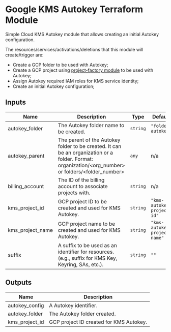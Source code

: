 # Google KMS Autokey Terraform Module

Simple Cloud KMS Autokey module that allows creating an initial Autokey configuration.

The resources/services/activations/deletions that this module will create/trigger are:

- Create a GCP folder to be used with Autokey;
- Create a GCP project using [project-factory module](https://github.com/terraform-google-modules/terraform-google-project-factory) to be used with Autokey;
- Assign Autokey required IAM roles for KMS service identity;
- Create an initial Autokey configuration;

<!-- BEGINNING OF PRE-COMMIT-TERRAFORM DOCS HOOK -->
## Inputs

| Name | Description | Type | Default | Required |
|------|-------------|------|---------|:--------:|
| autokey\_folder | The Autokey folder name to be created. | `string` | `"folder-autokey"` | no |
| autokey\_parent | The parent of the Autokey folder to be created. It can be an organization or a folder. Format: organization/<org\_number> or folders/<folder\_number> | `any` | n/a | yes |
| billing\_account | The ID of the billing account to associate projects with. | `string` | n/a | yes |
| kms\_project\_id | GCP project ID to be created and used for KMS Autokey. | `string` | `"kms-autokey-project-id"` | no |
| kms\_project\_name | GCP project name to be created and used for KMS Autokey. | `string` | `"kms-autokey-project-name"` | no |
| suffix | A suffix to be used as an identifier for resources. (e.g., suffix for KMS Key, Keyring, SAs, etc.). | `string` | `""` | no |

## Outputs

| Name | Description |
|------|-------------|
| autokey\_config | A Autokey identifier. |
| autokey\_folder | The Autokey folder created. |
| kms\_project\_id | GCP project ID created for KMS Autokey. |

<!-- END OF PRE-COMMIT-TERRAFORM DOCS HOOK -->
